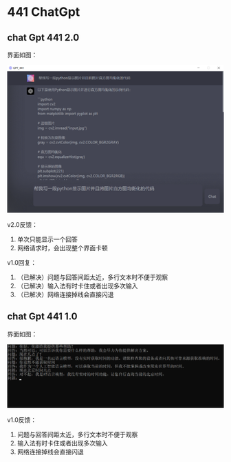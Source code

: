 # 441 ChatGpt

## chat Gpt 441 2.0
界面如图：

![avatar](./v2.0.png)

v2.0反馈：
1. 单次只能显示一个回答
2. 网络请求时，会出现整个界面卡顿

v1.0回复：
1. （已解决）问题与回答间距太近，多行文本时不便于观察
2. （已解决）输入法有时卡住或者出现多次输入
3. （已解决）网络连接掉线会直接闪退


## chat Gpt 441 1.0

界面如图：

![avatar](./v1.0.png)

v1.0反馈：
1. 问题与回答间距太近，多行文本时不便于观察
2. 输入法有时卡住或者出现多次输入
3. 网络连接掉线会直接闪退
